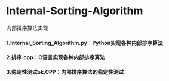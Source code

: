 # Internal-Sorting-Algorithm
内部排序算法实现

#### 1.Internal_Sorting_Algorithm.py：Python实现各种内部排序算法

#### 2.排序.cpp：C语言实现各种内部排序算法

#### 3.稳定性测试ok.CPP：内部排序算法的稳定性测试

